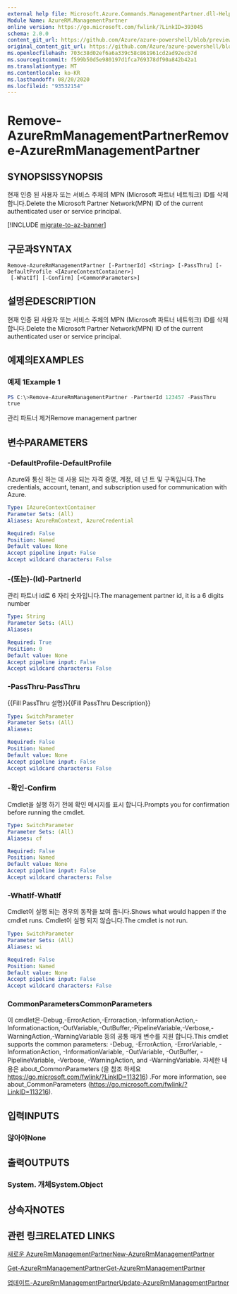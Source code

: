 ```yaml
---
external help file: Microsoft.Azure.Commands.ManagementPartner.dll-Help.xml
Module Name: AzureRM.ManagementPartner
online version: https://go.microsoft.com/fwlink/?LinkID=393045
schema: 2.0.0
content_git_url: https://github.com/Azure/azure-powershell/blob/preview/src/ResourceManager/ManagementPartner/Commands.Partner/help/Remove-AzureRmManagementPartner.md
original_content_git_url: https://github.com/Azure/azure-powershell/blob/preview/src/ResourceManager/ManagementPartner/Commands.Partner/help/Remove-AzureRmManagementPartner.md
ms.openlocfilehash: 703c38d02ef6a6a339c58c861961cd2ad92ecb7d
ms.sourcegitcommit: f599b50d5e980197d1fca769378df90a842b42a1
ms.translationtype: MT
ms.contentlocale: ko-KR
ms.lasthandoff: 08/20/2020
ms.locfileid: "93532154"
---
```

# <span data-ttu-id="1a652-101">Remove-AzureRmManagementPartner</span><span class="sxs-lookup"><span data-stu-id="1a652-101">Remove-AzureRmManagementPartner</span></span>

## <span data-ttu-id="1a652-102">SYNOPSIS</span><span class="sxs-lookup"><span data-stu-id="1a652-102">SYNOPSIS</span></span>
<span data-ttu-id="1a652-103">현재 인증 된 사용자 또는 서비스 주체의 MPN (Microsoft 파트너 네트워크) ID를 삭제 합니다.</span><span class="sxs-lookup"><span data-stu-id="1a652-103">Delete the Microsoft Partner Network(MPN) ID of the current authenticated user or service principal.</span></span>

[!INCLUDE [migrate-to-az-banner](../../includes/migrate-to-az-banner.md)]

## <span data-ttu-id="1a652-104">구문과</span><span class="sxs-lookup"><span data-stu-id="1a652-104">SYNTAX</span></span>

```
Remove-AzureRmManagementPartner [-PartnerId] <String> [-PassThru] [-DefaultProfile <IAzureContextContainer>]
 [-WhatIf] [-Confirm] [<CommonParameters>]
```

## <span data-ttu-id="1a652-105">설명은</span><span class="sxs-lookup"><span data-stu-id="1a652-105">DESCRIPTION</span></span>
<span data-ttu-id="1a652-106">현재 인증 된 사용자 또는 서비스 주체의 MPN (Microsoft 파트너 네트워크) ID를 삭제 합니다.</span><span class="sxs-lookup"><span data-stu-id="1a652-106">Delete the Microsoft Partner Network(MPN) ID of the current authenticated user or service principal.</span></span>

## <span data-ttu-id="1a652-107">예제의</span><span class="sxs-lookup"><span data-stu-id="1a652-107">EXAMPLES</span></span>

### <span data-ttu-id="1a652-108">예제 1</span><span class="sxs-lookup"><span data-stu-id="1a652-108">Example 1</span></span>
```powershell
PS C:\>Remove-AzureRmManagementPartner -PartnerId 123457 -PassThru
true
```

<span data-ttu-id="1a652-109">관리 파트너 제거</span><span class="sxs-lookup"><span data-stu-id="1a652-109">Remove management partner</span></span> 

## <span data-ttu-id="1a652-110">변수</span><span class="sxs-lookup"><span data-stu-id="1a652-110">PARAMETERS</span></span>

### <span data-ttu-id="1a652-111">-DefaultProfile</span><span class="sxs-lookup"><span data-stu-id="1a652-111">-DefaultProfile</span></span>
<span data-ttu-id="1a652-112">Azure와 통신 하는 데 사용 되는 자격 증명, 계정, 테 넌 트 및 구독입니다.</span><span class="sxs-lookup"><span data-stu-id="1a652-112">The credentials, account, tenant, and subscription used for communication with Azure.</span></span>

```yaml
Type: IAzureContextContainer
Parameter Sets: (All)
Aliases: AzureRmContext, AzureCredential

Required: False
Position: Named
Default value: None
Accept pipeline input: False
Accept wildcard characters: False
```

### <span data-ttu-id="1a652-113">-(또는)-(Id)</span><span class="sxs-lookup"><span data-stu-id="1a652-113">-PartnerId</span></span>
<span data-ttu-id="1a652-114">관리 파트너 id로 6 자리 숫자입니다.</span><span class="sxs-lookup"><span data-stu-id="1a652-114">The management partner id, it is a 6 digits number</span></span>

```yaml
Type: String
Parameter Sets: (All)
Aliases:

Required: True
Position: 0
Default value: None
Accept pipeline input: False
Accept wildcard characters: False
```

### <span data-ttu-id="1a652-115">-PassThru</span><span class="sxs-lookup"><span data-stu-id="1a652-115">-PassThru</span></span>
<span data-ttu-id="1a652-116">{{Fill PassThru 설명}}</span><span class="sxs-lookup"><span data-stu-id="1a652-116">{{Fill PassThru Description}}</span></span>

```yaml
Type: SwitchParameter
Parameter Sets: (All)
Aliases:

Required: False
Position: Named
Default value: None
Accept pipeline input: False
Accept wildcard characters: False
```

### <span data-ttu-id="1a652-117">-확인</span><span class="sxs-lookup"><span data-stu-id="1a652-117">-Confirm</span></span>
<span data-ttu-id="1a652-118">Cmdlet을 실행 하기 전에 확인 메시지를 표시 합니다.</span><span class="sxs-lookup"><span data-stu-id="1a652-118">Prompts you for confirmation before running the cmdlet.</span></span>

```yaml
Type: SwitchParameter
Parameter Sets: (All)
Aliases: cf

Required: False
Position: Named
Default value: None
Accept pipeline input: False
Accept wildcard characters: False
```

### <span data-ttu-id="1a652-119">-WhatIf</span><span class="sxs-lookup"><span data-stu-id="1a652-119">-WhatIf</span></span>
<span data-ttu-id="1a652-120">Cmdlet이 실행 되는 경우의 동작을 보여 줍니다.</span><span class="sxs-lookup"><span data-stu-id="1a652-120">Shows what would happen if the cmdlet runs.</span></span>
<span data-ttu-id="1a652-121">Cmdlet이 실행 되지 않습니다.</span><span class="sxs-lookup"><span data-stu-id="1a652-121">The cmdlet is not run.</span></span>

```yaml
Type: SwitchParameter
Parameter Sets: (All)
Aliases: wi

Required: False
Position: Named
Default value: None
Accept pipeline input: False
Accept wildcard characters: False
```

### <span data-ttu-id="1a652-122">CommonParameters</span><span class="sxs-lookup"><span data-stu-id="1a652-122">CommonParameters</span></span>
<span data-ttu-id="1a652-123">이 cmdlet은-Debug,-ErrorAction,-Erroraction,-InformationAction,-Informationaction,-OutVariable,-OutBuffer,-PipelineVariable,-Verbose,-WarningAction,-WarningVariable 등의 공통 매개 변수를 지원 합니다.</span><span class="sxs-lookup"><span data-stu-id="1a652-123">This cmdlet supports the common parameters: -Debug, -ErrorAction, -ErrorVariable, -InformationAction, -InformationVariable, -OutVariable, -OutBuffer, -PipelineVariable, -Verbose, -WarningAction, and -WarningVariable.</span></span> <span data-ttu-id="1a652-124">자세한 내용은 about_CommonParameters (을 참조 하세요 https://go.microsoft.com/fwlink/?LinkID=113216) .</span><span class="sxs-lookup"><span data-stu-id="1a652-124">For more information, see about_CommonParameters (https://go.microsoft.com/fwlink/?LinkID=113216).</span></span>

## <span data-ttu-id="1a652-125">입력</span><span class="sxs-lookup"><span data-stu-id="1a652-125">INPUTS</span></span>

### <span data-ttu-id="1a652-126">않아야</span><span class="sxs-lookup"><span data-stu-id="1a652-126">None</span></span>

## <span data-ttu-id="1a652-127">출력</span><span class="sxs-lookup"><span data-stu-id="1a652-127">OUTPUTS</span></span>

### <span data-ttu-id="1a652-128">System. 개체</span><span class="sxs-lookup"><span data-stu-id="1a652-128">System.Object</span></span>

## <span data-ttu-id="1a652-129">상속자</span><span class="sxs-lookup"><span data-stu-id="1a652-129">NOTES</span></span>

## <span data-ttu-id="1a652-130">관련 링크</span><span class="sxs-lookup"><span data-stu-id="1a652-130">RELATED LINKS</span></span>

[<span data-ttu-id="1a652-131">새로운 AzureRmManagementPartner</span><span class="sxs-lookup"><span data-stu-id="1a652-131">New-AzureRmManagementPartner</span></span>](./New-AzureRmManagementPartner.md)

[<span data-ttu-id="1a652-132">Get-AzureRmManagementPartner</span><span class="sxs-lookup"><span data-stu-id="1a652-132">Get-AzureRmManagementPartner</span></span>](./Get-AzureRmManagementPartner.md)

[<span data-ttu-id="1a652-133">업데이트-AzureRmManagementPartner</span><span class="sxs-lookup"><span data-stu-id="1a652-133">Update-AzureRmManagementPartner</span></span>](./Update-AzureRmManagementPartner.md)
